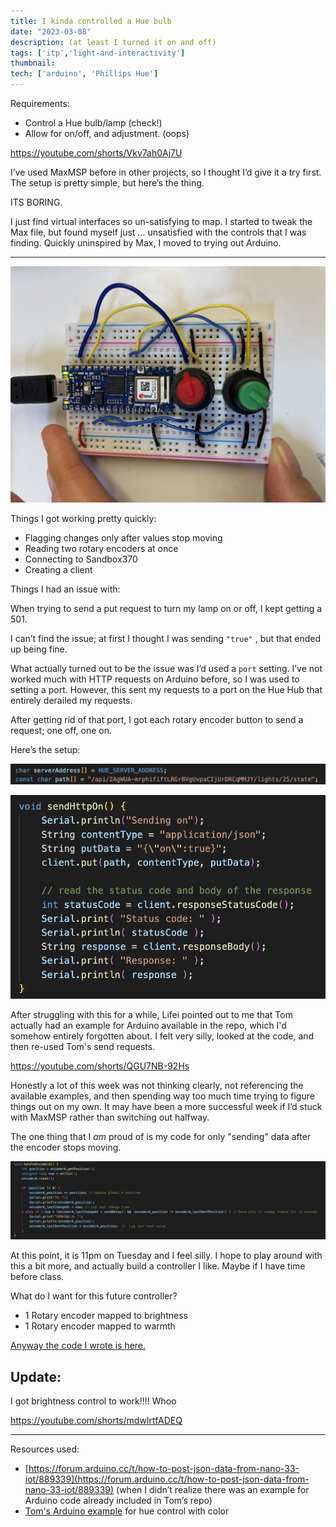 ```yaml
---
title: I kinda controlled a Hue bulb
date: "2023-03-08"
description: (at least I turned it on and off)
tags: ['itp','light-and-interactivity']
thumbnail:
tech: ['arduino', 'Phillips Hue']
---
```

Requirements: 

- Control a Hue bulb/lamp (check!)
- Allow for on/off, and adjustment. (oops)

https://youtube.com/shorts/Vkv7ah0Aj7U

I’ve used MaxMSP before in other projects, so I thought I’d give it a try first. The setup is pretty simple, but here’s the thing. 

ITS BORING. 

I just find virtual interfaces so un-satisfying to map.  I started to tweak the Max file, but found myself just … unsatisfied with the controls that I was finding. Quickly uninspired by Max, I moved to trying out Arduino. 

---

![IMG_9361.jpeg](./IMG_9361.jpeg)

Things I got working pretty quickly: 

- Flagging changes only after values stop moving
- Reading two rotary encoders at once
- Connecting to Sandbox370
- Creating a client

Things I had an issue with: 

When trying to send a put request to turn my lamp on or off, I kept getting a 501. 

I can’t find the issue; at first I thought I was sending `"true"` , but that ended up being fine. 

What actually turned out to be the issue was I’d used a `port` setting. I’ve not worked much with HTTP requests on Arduino before, so I was used to setting a port. However, this sent my requests to a port on the Hue Hub that entirely derailed my requests. 

After getting rid of that port, I got each rotary encoder button to send a request; one off, one on. 

Here’s the setup: 

![Screen Shot 2023-03-07 at 10.32.21 PM.png](./Screen_Shot_2023-03-07_at_10.32.21_PM.png)

![Screen Shot 2023-03-07 at 10.32.34 PM.png](./Screen_Shot_2023-03-07_at_10.32.34_PM.png)

After struggling with this for a while, Lifei pointed out to me that Tom actually had an example for Arduino available in the repo, which I'd somehow entirely forgotten about. I felt very silly, looked at the code, and then re-used Tom's send requests. 

https://youtube.com/shorts/QGU7NB-92Hs

Honestly a lot of this week was not thinking clearly, not referencing the available examples, and then spending way too much time trying to figure things out on my own. It may have been a more successful week if I’d stuck with MaxMSP rather than switching out halfway.

The one thing that I *am* proud of is my code for only "sending" data after the encoder stops moving. 

![Encoder handler code](./encoderhandler.png)

At this point, it is 11pm on Tuesday and I feel silly. I hope to play around with this a bit more, and actually build a controller I like. Maybe if I have time before class. 

What do I want for this future controller?

- 1 Rotary encoder mapped to brightness
- 1 Rotary encoder mapped to warmth

[Anyway the code I wrote is here.](https://github.com/leils/itp_spr_2023/blob/main/light/06_ard_hue_control/06_ard_hue_control.ino)

## Update: 
I got brightness control to work!!!! Whoo 

https://youtube.com/shorts/mdwIrtfADEQ

---

Resources used: 

- [https://forum.arduino.cc/t/how-to-post-json-data-from-nano-33-iot/889339](https://forum.arduino.cc/t/how-to-post-json-data-from-nano-33-iot/889339)  (when I didn’t realize there was an example for Arduino code already included in Tom’s repo)
- [Tom's Arduino example](https://github.com/tigoe/hue-control/blob/main/ArduinoExamples/ArduinoHueColorWithEncoder/ArduinoHueColorWithEncoder.ino) for hue control with color